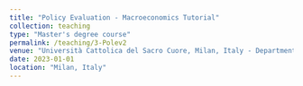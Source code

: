 ```yaml
---
title: "Policy Evaluation - Macroeconomics Tutorial"
collection: teaching
type: "Master's degree course"
permalink: /teaching/3-Polev2
venue: "Università Cattolica del Sacro Cuore, Milan, Italy - Department of Economics and Finance"
date: 2023-01-01
location: "Milan, Italy"
---
```

